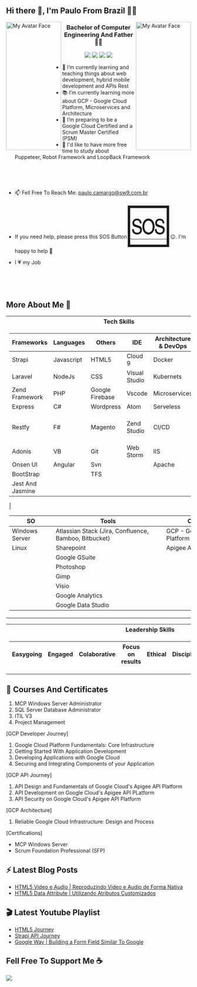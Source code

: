 
## Hi there 👋, I'm Paulo From Brazil 🧑‍✈️

 <img alt="My Avatar Face" src="https://github.com/sw9brl/sw9brl/blob/master/face-right.png" align="left" width="150px" height="350x">
 <img alt="My Avatar Face" src="https://github.com/sw9brl/sw9brl/blob/master/face-left.png" align="right" width="150px" height="350x">

<div style="text-align:center">
<h3>Bachelor of Computer Engineering And Father 💓💓</h3>

[<img src="https://img.shields.io/badge/youtube-%23FF0000.svg?&style=for-the-badge&logo=youtube&logoColor=white" />](https://www.youtube.com/+sw9brl)
[<img src="https://img.shields.io/badge/blog-%23239120.svg?&style=for-the-badge&logo=wordpress&logoColor=white" />](http://blog.sw9.com.br)
[<img src="https://img.shields.io/badge/linkedin-%230077B5.svg?&style=for-the-badge&logo=linkedin&logoColor=white" />](https://www.linkedin.com/in/pedecamargo/?locale=en_US)
[<img src="https://img.shields.io/badge/WHATSAPP-%2325D366.svg?&style=for-the-badge&logo=whatsapp&logoColor=white" />](https://wa.me/5519993481780?text=Hi!Paulo)
</div>


- 🔭 I’m currently learning and teaching things about web development, hybrid mobile development and APIs Rest
- 📚 I’m currently learning more about GCP - Google Cloud Platform, Microservices and Architecture
- 💪 I’m preparing to be a Google Cloud Certified and a Scrum Master Certified (PSM)
- 👀 I'd like to have more free time to study about Puppeteer, Robot Framework and LoopBack Framework

<br><br><br>

- 📫 Fell Free To Reach Me: <a href="mailto:paulo.camargo@sw9.com.br">paulo.camargo@sw9.com.br</a>
- If you need help, please press this SOS Button <a href="mailto:paulo.camargo@sw9.com.br"><span style='font-size:100px;'>&#127384;</span></a> 😉. I'm happy to help 👊

- I 💗 my Job

<br>
<br>
<br>

## More About Me &#129409;




<table>
 <tr><th> Tech Skills </th></tr>
<tr><td>

| Frameworks      | Languages     | Others         |   IDE            |    Architecture & DevOps   | Database |
| --------------  | ------------- | -------------  |   -------------  |    -------------           | ---------- |
| Strapi          | Javascript    | HTML5          |   Cloud 9        |    Docker                  | SQL Server |
| Laravel         | NodeJs        | CSS            |   Visual Studio  |    Kubernets               | MySQL      | 
| Zend Framework  | PHP           | Google Firebase|   Vscode         |    Microservices           | Oracle     |
| Express         | C#			  |	Wordpress	   |   Atom           |    Serveless               | MongoDB |
| Restfy          | F#  		  |	Magento	       |   Zend Studio    |    CI/CD                   | Firebase Datastore And Firestore |
| Adonis          | VB			  |	Git	           |   Web Storm      |    IIS                     |
| Onsen UI        | Angular		          |  Svn           |                  |    Apache                  |
| BootStrap                |               |  TFS           |                  |                            |
| Jest And Jasmine |
| 


|  SO             | Tools        | Cloud |
|  -------------  | -------------  | --------- |
|  Windows Server | Atlassian Stack  (Jira, Confluence, Bamboo, Bitbucket)  | GCP - Google Cloud Platform |
| Linux           | Sharepoint            | Apigee API Proxy |
|                 | Google GSuite |
|                 | Photoshop  |
|      	         | Gimp       |
|                 |	Visio      |
|                 |Google Analytics |
|                 |Google Data Studio |
							   						  
</td></tr> </table>

<table>
 <tr><th> Leadership Skills </th></tr>
<tr><td>

|Easygoing|Engaged|Colaborative|Focus on results|Ethical|Disciplined|Responsibility|Autodidact|
|---|---|---|---|---|---|---|---|


</td></tr> </table>


## &#128220; Courses And Certificates

1. MCP Windows Server Administrator
2. SQL Server Database Administrator
3. ITIL V3
4. Project Management

[GCP Developer Journey]

1. Google Cloud Platform Fundamentals: Core Infrastructure
2. Getting Started With Application Development
3. Developing Applications with Google Cloud
4. Securing and Integrating Components of your Application

[GCP API Journey]

1. API Design and Fundamentals of Google Cloud's Apigee API Platform
2. API Development on Google Cloud's Apigee API PLatform
3. API Security on Google Cloud's Apigee API Platform


[GCP Architecture]

1. Reliable Google Cloud Infrastructure: Design and Process


[Certifications]

- MCP Windows Server
- Scrum Foundation Professional (SFP)


## &#9889; Latest Blog Posts 

- [HTML5 Video e Audio | Reproduzindo Video e Audio de Forma Nativa](http://blog.sw9.com.br/2019/11/27/html5-video-audio-forma-nativa-serie-html5-sw9/)
- [HTML5 Data Attribute | Utilizando Atributos Customizados](http://blog.sw9.com.br/2019/11/14/html5-data-attribute-utilizando-atributos-customizados-serie-html5-sw9/)

## &#127916; Latest Youtube Playlist

- [HTML5 Journey](https://www.youtube.com/watch?v=D-XN-miEwP0&list=PLtluGZbI5ESj8XWTJcJmrVW6Q_tCi7uR8)
- [Strapi API Journey](https://www.youtube.com/watch?v=9GAl1nlNcbo&list=PLtluGZbI5ESiFrDDnKmwJNdrKZKI-hECj)
- [Google Way | Building a Form Field Similar To Google](https://www.youtube.com/watch?v=Uw-S4uCY3Zk&list=PLtluGZbI5ESjOwYr3mP_7Si0tQzRnF5P2)

## Fell Free To Support Me &#9749;

[<img src="https://github.com/sw9brl/sw9brl/blob/master/paypal-donate-button.jpg" />](https://www.paypal.com/cgi-bin/webscr?cmd=_donations&business=contato%40sw9.com.br&item_name=Support+Me&currency_code=USD&source=url)


